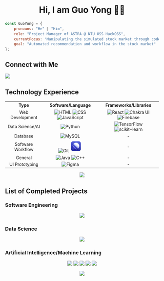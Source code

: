 <h1 align="center">
  Hi, I am Guo Yong 👋🏼
</h1>

```javascript
const GuoYong = {
    pronouns: "He" | "Him",
    role: "Project Manager of ASTRA @ NTU OSS HackOSS",
    currentFocus: "Manipulating the simulated stock market through code",
    goal: "Automated recommendation and workflow in the stock market"
};
```
<h2>Connect with Me</h2>
<p>
  <a href="https://www.linkedin.com/in/tioguoyong42/">
    <img height="40" src="https://skillicons.dev/icons?i=linkedin" />
  </a>
</p>

<h2>Technology Experience</h2>
<table align="center">
  <tr align="center">
    <th>Type</th>
    <th>Software/Language</th>
    <th>Frameworks/Libraries</th>
  </tr>
  
  <tr align="center">
    <td>Web Development</td>
    <td>
      <img height="40" src="https://user-images.githubusercontent.com/25181517/192158954-f88b5814-d510-4564-b285-dff7d6400dad.png" alt="HTML" title="HTML">
      <img height="40" src="https://user-images.githubusercontent.com/25181517/183898674-75a4a1b1-f960-4ea9-abcb-637170a00a75.png" alt="CSS" title="CSS">
      <img height="40" src="https://user-images.githubusercontent.com/25181517/117447155-6a868a00-af3d-11eb-9cfe-245df15c9f3f.png" alt="JavaScript" title="JavaScript">     </td>
    <td>
      <img height="40" src="https://user-images.githubusercontent.com/25181517/183897015-94a058a6-b86e-4e42-a37f-bf92061753e5.png" alt="React" title="React">
      <img height="40" src="https://user-images.githubusercontent.com/25181517/190887639-d0ba4ec9-ddbe-45dd-bea1-4db83846503e.png" alt="Chakra UI" title="Chakra UI">
      <img height="40" src="https://user-images.githubusercontent.com/25181517/189716855-2c69ca7a-5149-4647-936d-780610911353.png" alt="Firebase" title="Firebase">       </td>
  </tr>
  
  <tr align="center">
    <td>Data Science/AI</td>
    <td>
      <img height="40" src="https://user-images.githubusercontent.com/25181517/183423507-c056a6f9-1ba8-4312-a350-19bcbc5a8697.png" alt="Python" title="Python">
    </td>
    <td>
      <img height="40" src="https://avatars.githubusercontent.com/u/15658638?s=200&v=4" alt="TensorFlow" title="TensorFlow">
      <img height="40" src="https://avatars.githubusercontent.com/u/365630?s=200&v=4" alt="scikit-learn" title="scikit-learn">
    </td>
  </tr>

  <tr align="center">
    <td>Database</td>
    <td>
      <img height="40" src="https://user-images.githubusercontent.com/25181517/183896128-ec99105a-ec1a-4d85-b08b-1aa1620b2046.png" alt="MySQL" title="MySQL">
    </td>
    <td>
      -
    </td>
  </tr>

  <tr align="center">
    <td>Software Workflow</td>
    <td>
      <img height="40" src="https://user-images.githubusercontent.com/25181517/192108372-f71d70ac-7ae6-4c0d-8395-51d8870c2ef0.png" alt="Git" title="Git">
      <img height="40" src="image/Linear.png" alt="Linear" title="Linear">    
    </td>
    <td>
      -
    </td>
  </tr>
	
  <tr align="center">
    <td>General</td>
    <td>
       <img height="40" src="https://user-images.githubusercontent.com/25181517/117201156-9a724800-adec-11eb-9a9d-3cd0f67da4bc.png" alt="Java" title="Java">
       <img height="40" src="https://user-images.githubusercontent.com/25181517/192106073-90fffafe-3562-4ff9-a37e-c77a2da0ff58.png" alt="C++" title="C++">
    </td>
    <td>
      -
    </td>
  </tr>
  
  <tr align="center">
    <td>UI Prototyping</td>
    <td>
	<img height="40" src="https://user-images.githubusercontent.com/25181517/189715289-df3ee512-6eca-463f-a0f4-c10d94a06b2f.png" alt="Figma" title="Figma">
    </td>
    <td>
      -
    </td>
  </tr>
  
</table>

<p align="center">

</p>

<p align="center">
  <img height="50%" width="auto" src ="https://github-readme-stats-yong-zaii.vercel.app/api?username=yong-zaii&show_icons=true&count_private=true&theme=tokyonight&hide_border=true&hide=stars,issues&bg_color=30,020119,1a1b27,023d4a">
</p>

<h2>List of Completed Projects</h2>

<h3>
   Software Engineering
</h3>

<p align="center">
  <a href="https://github.com/YoNG-Zaii/OpenJIO_Fivver"><img height="50%" width="auto" src ="https://github-readme-stats-yong-zaii.vercel.app/api/pin/?username=yong-zaii&repo=OpenJIO_Fivver&theme=github_dark"></a>
</p>

<h3>
   Data Science
</h3>

<p align="center">
  <a href="https://github.com/YoNG-Zaii/Singapore-COVID-19-Daily-Cases"><img height="50%" width="auto" src ="https://github-readme-stats-yong-zaii.vercel.app/api/pin/?username=yong-zaii&repo=Singapore-COVID-19-Daily-Cases&theme=gotham"></a>
</p>

<h3>
  Artificial Intelligence/Machine Learning
</h3>

<p align="center">
  <a href="https://github.com/YoNG-Zaii/Casting-Products-Defects-Detection"><img height="50%" width="auto" src ="https://github-readme-stats-yong-zaii.vercel.app/api/pin/?username=yong-zaii&repo=Casting-Products-Defects-Detection&theme=aura"></a>
  <a href="https://github.com/YoNG-Zaii/Cuisine-Recommender-System"><img height="50%" width="auto" src ="https://github-readme-stats-yong-zaii.vercel.app/api/pin/?username=yong-zaii&repo=Cuisine-Recommender-System&theme=aura"></a>
  <a href="https://github.com/YoNG-Zaii/Luminos"><img height="50%" width="auto" src ="https://github-readme-stats-yong-zaii.vercel.app/api/pin/?username=yong-zaii&repo=Luminos&theme=aura"></a>
  <a href="https://github.com/YoNG-Zaii/COVID-19-Detection-using-CNN"><img height="50%" width="auto" src ="https://github-readme-stats-yong-zaii.vercel.app/api/pin/?username=yong-zaii&repo=COVID-19-Detection-using-CNN&theme=aura"></a>
  <a href="https://github.com/YoNG-Zaii/Stock-Market-Forecast-using-Stacked-LSTM"><img height="50%" width="auto" src ="https://github-readme-stats-yong-zaii.vercel.app/api/pin/?username=yong-zaii&repo=Stock-Market-Forecast-using-Stacked-LSTM&theme=aura"></a>
</p>

<p align="center">
  <img height="50%" width="auto" src ="https://quotes-github-readme.vercel.app/api?type=horizontal&theme=radical&quote=The%20beauty%20of%20data%20lies%20in%20how%20we%20can%20utilise%20them%20to%20induce%20new%20insights.">
</p>
